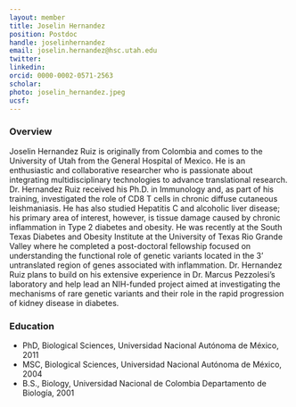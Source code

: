 ```yaml
---
layout: member
title: Joselin Hernandez
position: Postdoc
handle: joselinhernandez
email: joselin.hernandez@hsc.utah.edu
twitter:
linkedin: 
orcid: 0000-0002-0571-2563
scholar: 
photo: joselin_hernandez.jpeg
ucsf: 
---
```


### Overview
Joselin Hernandez Ruiz is originally from Colombia and comes to the University of Utah from the General Hospital of Mexico. He is an enthusiastic and collaborative researcher who is passionate about integrating multidisciplinary technologies to advance translational research. Dr. Hernandez Ruiz received his Ph.D. in Immunology and, as part of his training, investigated the role of CD8 T cells in chronic diffuse cutaneous leishmaniasis. He has also studied Hepatitis C and alcoholic liver disease; his primary area of interest, however, is tissue damage caused by chronic inflammation in Type 2 diabetes and obesity.  He was recently at the South Texas Diabetes and Obesity Institute at the University of Texas Rio Grande Valley where he completed a post-doctoral fellowship focused on understanding the functional role of genetic variants located in the 3’ untranslated region of genes associated with inflammation. Dr. Hernandez Ruiz plans to build on his extensive experience in Dr. Marcus Pezzolesi’s laboratory and help lead an NIH-funded project aimed at investigating the mechanisms of rare genetic variants and their role in the rapid progression of kidney disease in diabetes.

### Education
- PhD, Biological Sciences, Universidad Nacional Autónoma de México, 2011
- MSC, Biological Sciences, Universidad Nacional Autónoma de México, 2004
- B.S., Biology, Universidad Nacional de Colombia Departamento de Biología, 2001
